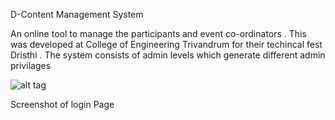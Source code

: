 D-Content Management System 

An online tool to manage the participants and event co-ordinators . 
This was developed at College of Engineering Trivandrum for their techincal fest Dristhi . The system consists of admin levels which generate different admin privilages 

![alt tag](http://cetdhwani.com/github/main.png)

Screenshot of login Page
